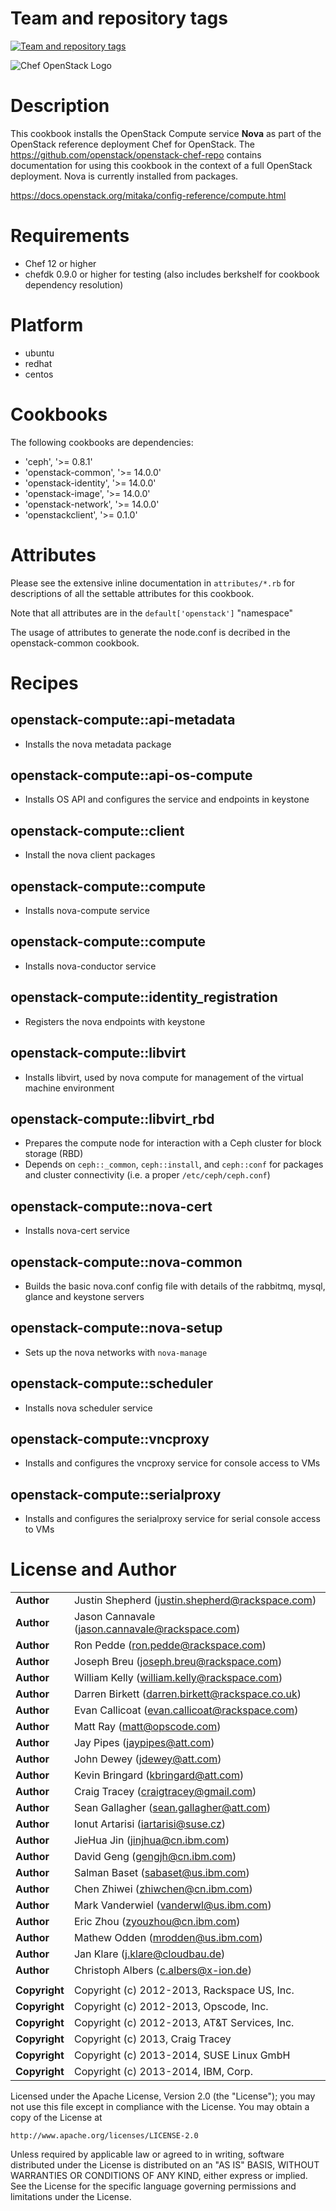 Team and repository tags
========================

[![Team and repository tags](https://governance.openstack.org/badges/cookbook-openstack-compute.svg)](https://governance.openstack.org/reference/tags/index.html)

<!-- Change things from this point on -->

![Chef OpenStack Logo](https://www.openstack.org/themes/openstack/images/project-mascots/Chef%20OpenStack/OpenStack_Project_Chef_horizontal.png)

Description
===========

This cookbook installs the OpenStack Compute service **Nova** as part of the
OpenStack reference deployment Chef for OpenStack. The
https://github.com/openstack/openstack-chef-repo contains documentation for using
this cookbook in the context of a full OpenStack deployment. Nova is currently
installed from packages.

https://docs.openstack.org/mitaka/config-reference/compute.html

Requirements
============

- Chef 12 or higher
- chefdk 0.9.0 or higher for testing (also includes berkshelf for cookbook
  dependency resolution)

Platform
========

- ubuntu
- redhat
- centos

Cookbooks
=========

The following cookbooks are dependencies:

- 'ceph', '>= 0.8.1'
- 'openstack-common', '>= 14.0.0'
- 'openstack-identity', '>= 14.0.0'
- 'openstack-image', '>= 14.0.0'
- 'openstack-network', '>= 14.0.0'
- 'openstackclient', '>= 0.1.0'

Attributes
==========

Please see the extensive inline documentation in `attributes/*.rb` for
descriptions of all the settable attributes for this cookbook.

Note that all attributes are in the `default['openstack']` "namespace"

The usage of attributes to generate the node.conf is decribed in the
openstack-common cookbook.

Recipes
=======

## openstack-compute::api-metadata
- Installs the nova metadata package

## openstack-compute::api-os-compute
- Installs OS API and configures the service and endpoints in keystone

## openstack-compute::client
- Install the nova client packages

## openstack-compute::compute
- Installs nova-compute service

## openstack-compute::compute
- Installs nova-conductor service

## openstack-compute::identity_registration
- Registers the nova endpoints with keystone

## openstack-compute::libvirt
- Installs libvirt, used by nova compute for management of the virtual machine
  environment

## openstack-compute::libvirt_rbd
- Prepares the compute node for interaction with a Ceph cluster for block
  storage (RBD)
- Depends on `ceph::_common`, `ceph::install`, and `ceph::conf` for packages and
  cluster connectivity (i.e. a proper `/etc/ceph/ceph.conf`)

## openstack-compute::nova-cert
- Installs nova-cert service

## openstack-compute::nova-common
- Builds the basic nova.conf config file with details of the rabbitmq, mysql,
  glance and keystone servers

## openstack-compute::nova-setup
- Sets up the nova networks with `nova-manage`

## openstack-compute::scheduler
- Installs nova scheduler service

## openstack-compute::vncproxy
- Installs and configures the vncproxy service for console access to VMs

## openstack-compute::serialproxy
- Installs and configures the serialproxy service for serial console access to VMs


License and Author
==================

|                      |                                                    |
|:---------------------|:---------------------------------------------------|
| **Author**           |  Justin Shepherd (<justin.shepherd@rackspace.com>) |
| **Author**           |  Jason Cannavale (<jason.cannavale@rackspace.com>) |
| **Author**           |  Ron Pedde (<ron.pedde@rackspace.com>)             |
| **Author**           |  Joseph Breu (<joseph.breu@rackspace.com>)         |
| **Author**           |  William Kelly (<william.kelly@rackspace.com>)     |
| **Author**           |  Darren Birkett (<darren.birkett@rackspace.co.uk>) |
| **Author**           |  Evan Callicoat (<evan.callicoat@rackspace.com>)   |
| **Author**           |  Matt Ray (<matt@opscode.com>)                     |
| **Author**           |  Jay Pipes (<jaypipes@att.com>)                    |
| **Author**           |  John Dewey (<jdewey@att.com>)                     |
| **Author**           |  Kevin Bringard (<kbringard@att.com>)              |
| **Author**           |  Craig Tracey (<craigtracey@gmail.com>)            |
| **Author**           |  Sean Gallagher (<sean.gallagher@att.com>)         |
| **Author**           |  Ionut Artarisi (<iartarisi@suse.cz>)              |
| **Author**           |  JieHua Jin (<jinjhua@cn.ibm.com>)                 |
| **Author**           |  David Geng (<gengjh@cn.ibm.com>)                  |
| **Author**           |  Salman Baset (<sabaset@us.ibm.com>)               |
| **Author**           |  Chen Zhiwei (<zhiwchen@cn.ibm.com>)               |
| **Author**           |  Mark Vanderwiel (<vanderwl@us.ibm.com>)           |
| **Author**           |  Eric Zhou (<zyouzhou@cn.ibm.com>)                 |
| **Author**           |  Mathew Odden (<mrodden@us.ibm.com>)               |
| **Author**           |  Jan Klare (<j.klare@cloudbau.de>)                 |
| **Author**           |  Christoph Albers (<c.albers@x-ion.de>)            |
|                      |                                                    |
| **Copyright**        |  Copyright (c) 2012-2013, Rackspace US, Inc.       |
| **Copyright**        |  Copyright (c) 2012-2013, Opscode, Inc.            |
| **Copyright**        |  Copyright (c) 2012-2013, AT&T Services, Inc.      |
| **Copyright**        |  Copyright (c) 2013, Craig Tracey                  |
| **Copyright**        |  Copyright (c) 2013-2014, SUSE Linux GmbH          |
| **Copyright**        |  Copyright (c) 2013-2014, IBM, Corp.               |

Licensed under the Apache License, Version 2.0 (the "License");
you may not use this file except in compliance with the License.
You may obtain a copy of the License at

    http://www.apache.org/licenses/LICENSE-2.0

Unless required by applicable law or agreed to in writing, software
distributed under the License is distributed on an "AS IS" BASIS,
WITHOUT WARRANTIES OR CONDITIONS OF ANY KIND, either express or implied.
See the License for the specific language governing permissions and
limitations under the License.
